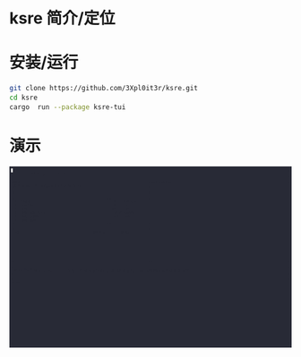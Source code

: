 # ksre 简介/定位

# 安装/运行
```bash
git clone https://github.com/3Xpl0it3r/ksre.git
cd ksre
cargo  run --package ksre-tui
```

# 演示
![dashboard](./img/demo.gif)
